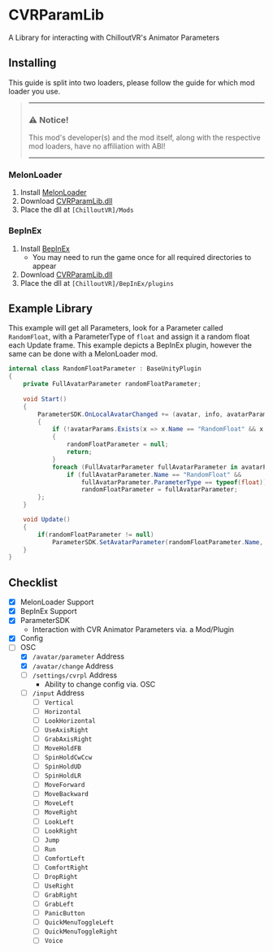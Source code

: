 # CVRParamLib
A Library for interacting with ChilloutVR's Animator Parameters

## Installing

This guide is split into two loaders, please follow the guide for which mod loader you use.

> ___
> ### ⚠️ **Notice!**
> 
> This mod's developer(s) and the mod itself, along with the respective mod loaders, have no affiliation with ABI!
> ___

### MelonLoader

1. Install [MelonLoader](https://github.com/LavaGang/MelonLoader)
2. Download [CVRParamLib.dll](https://github.com/200Tigersbloxed/CVRParamLib/releases/latest/download/CVRParamLib.dll)
3. Place the dll at `[ChilloutVR]/Mods`

### BepInEx

1. Install [BepInEx](https://github.com/BepInEx/BepInEx)
    + You may need to run the game once for all required directories to appear
2. Download [CVRParamLib.dll](https://github.com/200Tigersbloxed/CVRParamLib/releases/latest/download/CVRParamLib.dll)
3. Place the dll at `[ChilloutVR]/BepInEx/plugins`

## Example Library

This example will get all Parameters, look for a Parameter called `RandomFloat`, with a ParameterType of `float` and assign it a random float each Update frame. This example depicts a BepInEx plugin, however the same can be done with a MelonLoader mod.

```cs
internal class RandomFloatParameter : BaseUnityPlugin
{
    private FullAvatarParameter randomFloatParameter;
    
    void Start()
    {
        ParameterSDK.OnLocalAvatarChanged += (avatar, info, avatarParams) =>
        {
            if (!avatarParams.Exists(x => x.Name == "RandomFloat" && x.ParameterType == typeof(float)))
            {
                randomFloatParameter = null;
                return;
            }
            foreach (FullAvatarParameter fullAvatarParameter in avatarParams)
                if (fullAvatarParameter.Name == "RandomFloat" &&
                    fullAvatarParameter.ParameterType == typeof(float))
                    randomFloatParameter = fullAvatarParameter;
        };
    }

    void Update()
    {
        if(randomFloatParameter != null)
            ParameterSDK.SetAvatarParameter(randomFloatParameter.Name, (float) new Random().NextDouble());
    }
}
```

## Checklist

- [X] MelonLoader Support
- [X] BepInEx Support
- [X] ParameterSDK
  + Interaction with CVR Animator Parameters via. a Mod/Plugin
- [X] Config
- [ ] OSC
  - [X] `/avatar/parameter` Address
  - [X] `/avatar/change` Address
  - [ ] `/settings/cvrpl` Address
    + Ability to change config via. OSC
  - [ ] `/input` Address
    - [ ] `Vertical`
    - [ ] `Horizontal`
    - [ ] `LookHorizontal`
    - [ ] `UseAxisRight`
    - [ ] `GrabAxisRight`
    - [ ] `MoveHoldFB`
    - [ ] `SpinHoldCwCcw`
    - [ ] `SpinHoldUD`
    - [ ] `SpinHoldLR`
    - [ ] `MoveForward`
    - [ ] `MoveBackward`
    - [ ] `MoveLeft`
    - [ ] `MoveRight`
    - [ ] `LookLeft`
    - [ ] `LookRight`
    - [ ] `Jump`
    - [ ] `Run`
    - [ ] `ComfortLeft`
    - [ ] `ComfortRight`
    - [ ] `DropRight`
    - [ ] `UseRight`
    - [ ] `GrabRight`
    - [ ] `GrabLeft`
    - [ ] `PanicButton`
    - [ ] `QuickMenuToggleLeft`
    - [ ] `QuickMenuToggleRight`
    - [ ] `Voice`
